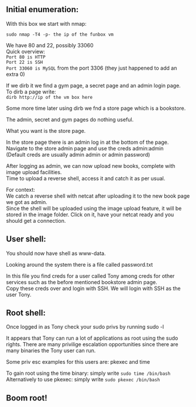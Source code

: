 ## Initial enumeration:
  
With this box we start with nmap:  
  
`sudo nmap -T4 -p- the ip of the funbox vm`  
  
We have 80 and 22, possibly 33060  
Quick overview:  
`Port 80 is HTTP`  
`Port 22 is SSH`  
`Port 33060 is MySQL` from the port 3306 (they just happened to add an extra 0)  
  
If we dirb it we find a gym page, a secret page and an admin login page.  
To dirb a page write:  
`dirb http://ip of the vm box here`  
  
Some more time later using dirb we fnd a store page which is a bookstore.  
  
The admin, secret and gym pages do nothing useful.  
  
What you want is the store page.  
  
In the store page there is an admin log in at the bottom of the page. Navigate to the store admin page and use the creds admin:admin  
(Default creds are usually admin admin or admin password)  
  
After logging as admin, we can now upload new books, complete with image upload facilities.  
Time to upload a reverse shell, access it and catch it as per usual.  
  
For context:  
We catch a reverse shell with netcat after uploading it to the new book page we got as admin.  
Since the shell will be uploaded using the image upload feature, it will be stored in the image folder. Click on it, have your netcat ready and you should get a connection.  
  

## User shell:

  
  
You should now have shell as www-data.  
  
Looking around the system there is a file called password.txt  
  
In this file you find creds for a user called Tony among creds for other services such as the before mentioned bookstore admin page.  
Copy these creds over and login with SSH. We will login with SSH as the user Tony.  
  
  

## Root shell:

  
Once logged in as Tony check your sudo privs by running sudo -l  
  
It appears that Tony can run a lot of applications as root using the sudo rights. There are many privilige escalation opportunities since there are many binaries the Tony user can run.  
  
Some priv esc examples for this users are: pkexec and time  
  
To gain root using the time binary: simply write `sudo time /bin/bash`  
Alternatively to use pkexec: simply write `sudo pkexec /bin/bash`  
  

## Boom root!
